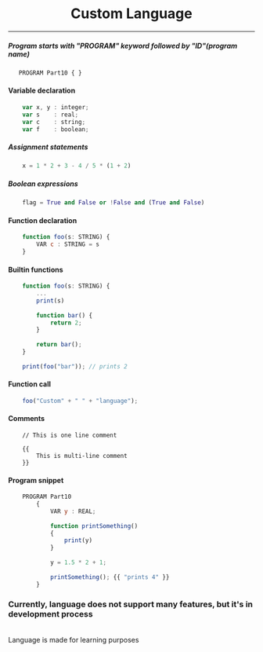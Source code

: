 <p align="center">
    <h1 align="center">Custom Language</h1>
</p>


---

##### Program starts with "PROGRAM" keyword followed by "ID"(program name) </p>

 ```javascript
    PROGRAM Part10 { } 
```

#### Variable declaration
```javascript
    var x, y : integer;
    var s    : real; 
    var c    : string;
    var f    : boolean;
```

##### Assignment statements 
```javascript
    x = 1 * 2 + 3 - 4 / 5 * (1 + 2)
```

##### Boolean expressions
```python
    flag = True and False or !False and (True and False)
```

#### Function declaration 
```javascript
    function foo(s: STRING) {
        VAR c : STRING = s 
    }   
```

#### Builtin functions
```javascript
    function foo(s: STRING) {
        ... 
        print(s) 
    
        function bar() {
            return 2;
        }
        
        return bar(); 
    }   
    
    print(foo("bar")); // prints 2
```

#### Function call 
```javascript
    foo("Custom" + " " + "language");
```


#### Comments 
```
    // This is one line comment 
    
    {{
        This is multi-line comment
    }}
```

#### Program snippet
```javascript
    PROGRAM Part10
        {
            VAR y : REAL;
                        
            function printSomething()
            {
                print(y)
            }
            
            y = 1.5 * 2 + 1;
            
            printSomething(); {{ "prints 4" }}
        }
```

### Currently, language does not support many features, but it's in development process 
<br />
Language is made for learning purposes